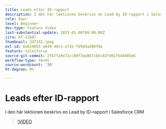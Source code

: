 ```yaml
---
title: Leads efter ID-rapport
description: I den här lektionen beskrivs en Lead by ID-rapport i Salesforce CRM
role: User
level: Beginner
doc-type: Feature Video
last-substantial-update: 2023-01-06T00:00:00Z
jira: KT-11687
thumbnail: 347182.jpeg
exl-id: 6ab14055-a649-40c1-a72e-fd9ddad0078a
feature: Salesforce
source-git-commit: 2fb7fa9e72cc89f3ae867cbbc02fd62fb4b485e6
workflow-type: tm+mt
source-wordcount: '30'
ht-degree: 0%

---
```


# Leads efter ID-rapport

I den här lektionen beskrivs en Lead by ID-rapport i Salesforce CRM

>[!VIDEO](https://video.tv.adobe.com/v/347182/?quality=12&learn=on)
